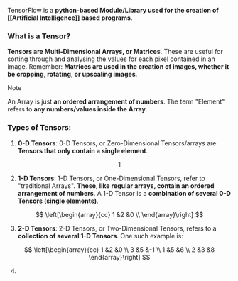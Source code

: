 
TensorFlow is a **python-based Module/Library used for the creation of [[Artificial Intelligence]] based programs**.

### What is a Tensor?

**Tensors are Multi-Dimensional Arrays, or Matrices**. These are useful for sorting through and analysing the values for each pixel contained in an image. Remember: **Matrices are used in the creation of images, whether it be cropping, rotating, or upscaling images**.

> [!NOTE]
> An Array is just **an ordered arrangement of numbers**. The term "Element" refers to
> **any numbers/values inside the Array**.


### Types of Tensors:

1. **0-D Tensors**: 0-D Tensors, or Zero-Dimensional Tensors/arrays are **Tensors that only contain a single element**.

$$
	1
$$

2. **1-D Tensors**: 1-D Tensors, or One-Dimensional Tensors, refer to "traditional Arrays". **These, like regular arrays, contain an ordered arrangement of numbers**. A 1-D Tensor is a **combination of several 0-D Tensors (single elements)**.

$$
\left[\begin{array}{cc}
1 &2 &0 \\
\end{array}\right]
$$

3. **2-D Tensors**: 2-D Tensors, or Two-Dimensional Tensors, refers to a **collection of several 1-D Tensors**. One such example is:

$$
\left[\begin{array}{cc}
1 &2 &0 \\
3 &5 &-1 \\
1 &5 &6 \\
2 &3 &8
\end{array}\right]
$$

4. 
